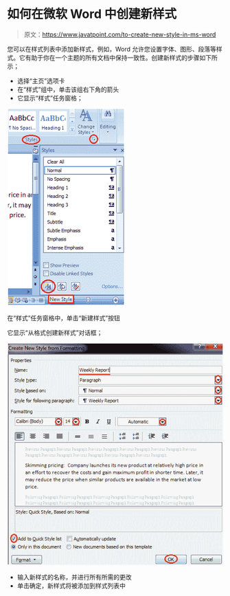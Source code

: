 # 如何在微软 Word 中创建新样式

> 原文：<https://www.javatpoint.com/to-create-new-style-in-ms-word>

您可以在样式列表中添加新样式，例如，Word 允许您设置字体、图形、段落等样式。它有助于你在一个主题的所有文档中保持一致性。创建新样式的步骤如下所示；

*   选择“主页”选项卡
*   在“样式”组中，单击该组右下角的箭头
*   它显示“样式”任务窗格；

![MS Word How to create new style in ms word 1](img/97241374886f9f87ec751914ae974aa1.png)

在“样式”任务窗格中，单击“新建样式”按钮

它显示“从格式创建新样式”对话框；

![MS Word How to create new style in ms word 2](img/7ab6ce9b2bcf39b27424e9dc06e9f86b.png)

*   输入新样式的名称，并进行所有所需的更改
*   单击确定，新样式将被添加到样式列表中